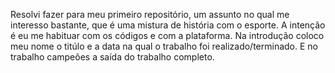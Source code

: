 Resolvi fazer para meu primeiro repositório, um assunto no qual me interesso bastante, que é uma mistura de história com o esporte. A intenção é eu me habituar com os códigos e com a plataforma.
Na introdução coloco meu nome o titúlo e a data na qual o trabalho foi realizado/terminado. E no trabalho campeões a saída do trabalho completo. 
